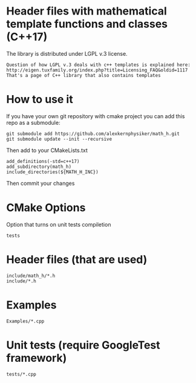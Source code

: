Header files with mathematical template functions and classes (C++17)
====================================================================

The library is distributed under LGPL v.3 license.

    Question of how LGPL v.3 deals with c++ templates is explained here:
    http://eigen.tuxfamily.org/index.php?title=Licensing_FAQ&oldid=1117
    That's a page of C++ library that also contains templates



How to use it
=============
If you have your own git repository with cmake project you can add this repo as a submodule:

	git submodule add https://github.com/alexkernphysiker/math_h.git
	git submodule update --init --recursive
	
Then add to your CMakeLists.txt

	add_definitions(-std=c++17)
	add_subdirectory(math_h)
	include_directories(${MATH_H_INC})
	
Then commit your changes

CMake Options
=============

Option that turns on unit tests compiletion

	tests

Header files (that are used)
============================

	include/math_h/*.h
	include/*.h


Examples
========

	Examples/*.cpp

Unit tests (require GoogleTest framework)
=========================================

	tests/*.cpp
